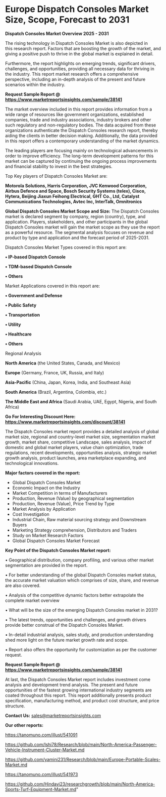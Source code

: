# Europe Dispatch Consoles Market Size, Scope, Forecast to 2031

<Strong> Dispatch Consoles Market Overview 2025 - 2031</strong>

The rising technology in Dispatch Consoles Market is also depicted in this research report. Factors that are boosting the growth of the market, and giving a positive push to thrive in the global market is explained in detail.

Furthermore, the report highlights on emerging trends, significant drivers, challenges, and opportunities, providing all necessary data for thriving in the industry. This report market research offers a comprehensive perspective, including an in-depth analysis of the present and future scenarios within the industry.

<strong>Request Sample Report @ <a href=https://www.marketreportsinsights.com/sample/38141>https://www.marketreportsinsights.com/sample/38141</a></strong>

The market overview included in this report provides information from a wide range of resources like government organizations, established companies, trade and industry associations, industry brokers and other such regulatory and non-regulatory bodies. The data acquired from these organizations authenticate the Dispatch Consoles research report, thereby aiding the clients in better decision making. Additionally, the data provided in this report offers a contemporary understanding of the market dynamics.

The leading players are focusing mainly on technological advancements in order to improve efficiency. The long-term development patterns for this market can be captured by continuing the ongoing process improvements and financial stability to invest in the best strategies.

Top Key players of Dispatch Consoles Market are:

<strong>Motorola Solutions, Harris Corporation, JVC Kenwood Corporation, Airbus Defence and Space, Bosch Security Systems (telex), Cisco, Hytera, Beijing Jiaxun Feihong Electrical, GHT Co., Ltd, Catalyst Communications Technologies, Avtec Inc, InterTalk, Omnitronics</strong>

<strong><b>Global Dispatch Consoles Market Scope and Size:</b></strong>
The Dispatch Consoles market is declared segment by company, region (country), type, and application. Players, stakeholders, and other participants in the global Dispatch Consoles market will gain the market scope as they use the report as a powerful resource. The segmental analysis focuses on revenue and product by type and application and the forecast period of 2025-2031.

Dispatch Consoles Market Types covered in this report are:

<strong>•  IP-based Dispatch Console

•  TDM-based Dispatch Console

•  Others</strong>

Market Applications covered in this report are:

<strong>•  Government and Defense

•  Public Safety

•  Transportation

•  Utility

•  Healthcare

•  Others</strong> 

Regional Analysis

<strong>North America</strong> (the United States, Canada, and Mexico)

<strong>Europe</strong> (Germany, France, UK, Russia, and Italy)

<strong>Asia-Pacific</strong> (China, Japan, Korea, India, and Southeast Asia)

<strong>South America</strong> (Brazil, Argentina, Colombia, etc.)

<strong>The Middle East and Africa</strong> (Saudi Arabia, UAE, Egypt, Nigeria, and South Africa)

<strong>Go For Interesting Discount Here: <a href=https://www.marketreportsinsights.com/discount/38141>https://www.marketreportsinsights.com/discount/38141</a></strong>

The Dispatch Consoles market report provides a detailed analysis of global market size, regional and country-level market size, segmentation market growth, market share, competitive Landscape, sales analysis, impact of domestic and global market players, value chain optimization, trade regulations, recent developments, opportunities analysis, strategic market growth analysis, product launches, area marketplace expanding, and technological innovations.

<strong><b>Major factors covered in the report:</b></strong>
<ul>
  <li>Global Dispatch Consoles Market </li>
  <li>Economic Impact on the Industry</li>
  <li>Market Competition in terms of Manufacturers</li>
  <li>Production, Revenue (Value) by geographical segmentation</li>
  <li>Production, Revenue (Value), Price Trend by Type</li>
  <li>Market Analysis by Application</li>
  <li>Cost Investigation</li>
  <li>Industrial Chain, Raw material sourcing strategy and Downstream Buyers</li>
  <li>Marketing Strategy comprehension, Distributors and Traders</li>
  <li>Study on Market Research Factors</li>
  <li>Global Dispatch Consoles Market Forecast</li>
</ul>

<strong><b>Key Point of the Dispatch Consoles Market report:</b></strong>

• Geographical distribution, company profiling, and various other market segmentation are provided in the report.

• For better understanding of the global Dispatch Consoles market status, the accurate market valuation which comprises of size, share, and revenue are also covered.

• Analysis of the competitive dynamic factors better extrapolate the complete market overview

• What will be the size of the emerging Dispatch Consoles market in 2031?

• The latest trends, opportunities and challenges, and growth drivers provide better construal of the Dispatch Consoles Market.

• In-detail industrial analysis, sales study, and production understanding shed more light on the future market growth rate and scope.

• Report also offers the opportunity for customization as per the customer request.

<strong>Request Sample Report @ <a href=https://www.marketreportsinsights.com/sample/38141>https://www.marketreportsinsights.com/sample/38141</a></strong>

At last, the Dispatch Consoles Market report includes investment come analysis and development trend analysis. The present and future opportunities of the fastest growing international industry segments are coated throughout this report. This report additionally presents product specification, manufacturing method, and product cost structure, and price structure.

<strong>Contact Us:</strong>
sales@marketreportsinsights.com

<strong>Our other reports:</strong>

<a href=https://tanomuno.com/illust/541091>https://tanomuno.com/illust/541091</a>

<a href=https://github.com/Ishi78/Research/blob/main/North-America-Passenger-Vehicle-Instrument-Cluster-Market.md>https://github.com/Ishi78/Research/blob/main/North-America-Passenger-Vehicle-Instrument-Cluster-Market.md</a>

<a href=https://github.com/yamini231/Research/blob/main/Europe-Portable-Scales-Market.md>https://github.com/yamini231/Research/blob/main/Europe-Portable-Scales-Market.md</a>

<a href=https://tanomuno.com/illust/541973>https://tanomuno.com/illust/541973</a>

<a href=https://github.com/Hindavi23/researchgrowth/blob/main/North-America-Sports-Turf-Equipment-Market.md>https://github.com/Hindavi23/researchgrowth/blob/main/North-America-Sports-Turf-Equipment-Market.md</a>"
